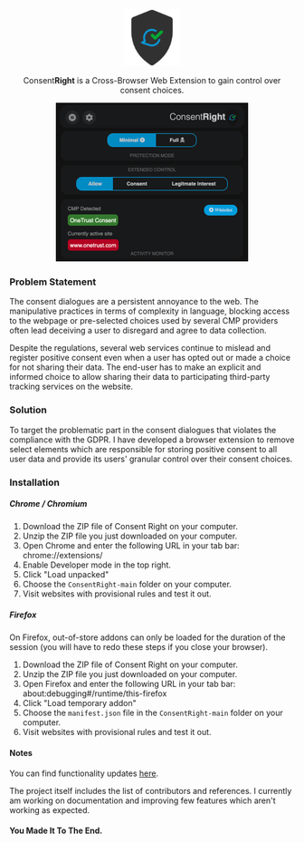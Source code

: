 <div align="center"><img alt="Logo" src="https://raw.githubusercontent.com/rohantaneja/ConsentRight/main/ui/128.png" width="100" /></div>
<p align="center">Consent<b>Right</b> is a Cross-Browser Web Extension to gain control over consent choices.</p>
<p align="center">
  <a href="" target="_blank">
    <img src="https://raw.githubusercontent.com/rohantaneja/ConsentRight/main/ui/preview.png" alt="Preview" />
  </a>
</p>

### Problem Statement
The consent dialogues are a persistent annoyance to the web. The manipulative practices in terms of complexity in language, blocking access to the webpage or pre-selected choices used by several CMP providers often lead deceiving a user to disregard and agree to data collection. 

Despite the regulations, several web services continue to mislead and register positive consent even when a user has opted out or made a choice for not sharing their data.
The end-user has to make an explicit and informed choice to allow sharing their data to participating third-party tracking services on the website.

### Solution
To target the problematic part in the consent dialogues that violates the compliance with the GDPR. I have developed a browser extension to remove select elements which are responsible for storing positive consent to all user data and provide its users' granular control over their consent choices.

### Installation
##### Chrome / Chromium
1. Download the ZIP file of Consent Right on your computer.
2. Unzip the ZIP file you just downloaded on your computer.
3. Open Chrome and enter the following URL in your tab bar: chrome://extensions/
4. Enable Developer mode in the top right.
5. Click "Load unpacked"
6. Choose the `ConsentRight-main` folder on your computer.
7. Visit websites with provisional rules and test it out.

##### Firefox
On Firefox, out-of-store addons can only be loaded for the duration of the session (you will have to redo these steps if you close your browser).
1. Download the ZIP file of Consent Right on your computer.
2. Unzip the ZIP file you just downloaded on your computer.
3. Open Firefox and enter the following URL in your tab bar: about:debugging#/runtime/this-firefox
4. Click "Load temporary addon"
5. Choose the `manifest.json` file in the `ConsentRight-main` folder on your computer.
6. Visit websites with provisional rules and test it out.

#### Notes
You can find functionality updates [here](https://github.com/rohantaneja/ConsentRight/projects). 

The project itself includes the list of contributors and references. I currently am working on documentation and improving few features which aren't working as expected.

#### You Made It To The End.
